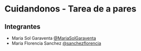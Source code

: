 # Cuidandonos - Tarea de a pares

## Integrantes

- Maria Sol Garaventa [@MariaSolGaraventa](https://www.github.com/MariaSolGaraventa)
- Maria Florencia Sanchez [@sanchezflorencia](https://www.github.com/sanchezflorencia)
